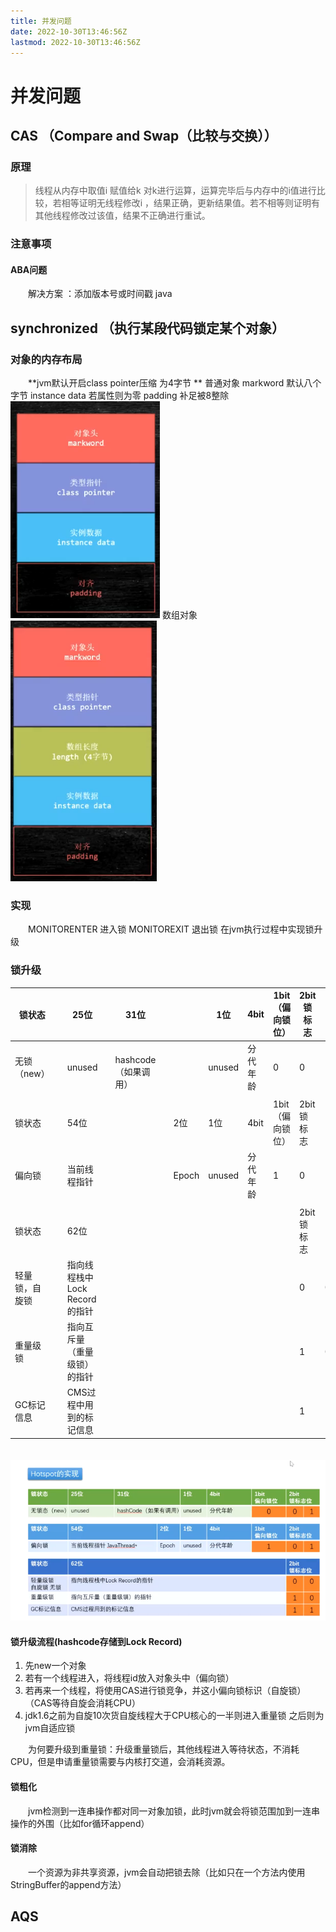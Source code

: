 ```yaml
---
title: 并发问题
date: 2022-10-30T13:46:56Z
lastmod: 2022-10-30T13:46:56Z
---
```


# 并发问题

## CAS （Compare and Swap（比较与交换））

### 原理

> 线程从内存中取值i 赋值给k 对k进行运算，运算完毕后与内存中的i值进行比较，若相等证明无线程修改i ，结果正确，更新结果值。若不相等则证明有其他线程修改过该值，结果不正确进行重试。

### 注意事项

#### ABA问题

　　解决方案 ：添加版本号或时间戳 java

## synchronized （执行某段代码锁定某个对象）

### 对象的内存布局

　　**jvm默认开启class pointer压缩 为4字节 **
普通对象 markword 默认八个字节 instance data 若属性则为零 padding 补足被8整除
![image.png](assets/net-img-1615611389351-2cfaa4d5-b52c-4a2e-a170-c32ce97d17a6-20221030135532-u420fpk.png)
数组对象
![image.png](assets/net-img-1615611419969-14ba7126-9f92-482c-a851-9898cece7e8f-20221030135532-6itdbiz.png)

### 实现

　　MONITORENTER 进入锁
MONITOREXIT 退出锁
在jvm执行过程中实现锁升级

### 锁升级

|锁状态||25位||31位|||1位|4bit|1bit（偏向锁位）|2bit锁标志||
| --------------| -| -----------------------------| -| ----------------------| -| -----| ------| --------| ----------------| ----------| -|
|无锁（new）||unused||　hashcode（如果调用）|||unused|分代年龄|0|0|1|
|||||||||||||
|锁状态||54位||||2位|1位|4bit|1bit（偏向锁位）|2bit锁标志||
|偏向锁||当前线程指针||||Epoch|unused|分代年龄|1|0|1|
|||||||||||||
|锁状态||62位||||||||2bit锁标志||
|轻量锁，自旋锁||指向线程栈中Lock Record的指针||||||||0|0|
|重量级锁||指向互斥量（重量级锁）的指针||||||||1|0|
|GC标记信息||CMS过程中用到的标记信息||||||||1|1|

　　![image.png](assets/net-img-1615614053644-2e45ea92-d426-42ca-a609-91b095ff7e83-20221030135532-iwc3p25.png)

#### 锁升级流程(hashcode存储到Lock Record)

1. 先new一个对象
2. 若有一个线程进入，将线程id放入对象头中（偏向锁）
3. 若再来一个线程，将使用CAS进行锁竞争，并这小偏向锁标识（自旋锁）（CAS等待自旋会消耗CPU）
4. jdk1.6之前为自旋10次货自旋线程大于CPU核心的一半则进入重量锁 之后则为jvm自适应锁

　　为何要升级到重量锁：升级重量锁后，其他线程进入等待状态，不消耗CPU，但是申请重量锁需要与内核打交道，会消耗资源。

#### 锁粗化

　　jvm检测到一连串操作都对同一对象加锁，此时jvm就会将锁范围加到一连串操作的外围（比如for循环append）

#### 锁消除

　　一个资源为非共享资源，jvm会自动把锁去除（比如只在一个方法内使用StringBuffer的append方法）

## AQS
